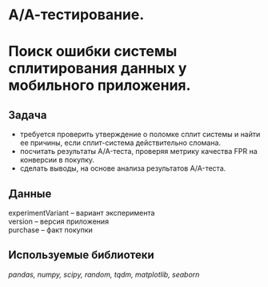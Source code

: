 # А/А-тестирование. 
# Поиск ошибки системы сплитирования данных у мобильного приложения.

## Задача 

- требуется проверить утверждение о поломке сплит системы и найти ее причины, если сплит-система действительно сломана.  
- посчитать результаты A/A-теста, проверяя метрику качества FPR на конверсии в покупку.  
- сделать выводы, на основе анализа результатов A/A-теста.   

## Данные

experimentVariant – вариант эксперимента  
version – версия приложения  
purchase – факт покупки   

## Используемые библиотеки

*pandas, numpy, scipy, random, tqdm, matplotlib, seaborn* 

